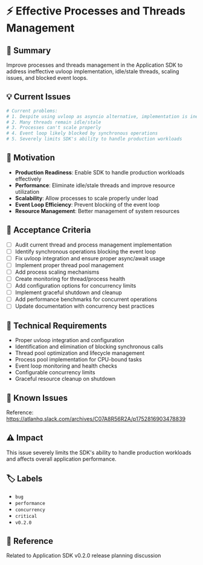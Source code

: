 # ⚡ Effective Processes and Threads Management

## 📝 Summary
Improve processes and threads management in the Application SDK to address ineffective uvloop implementation, idle/stale threads, scaling issues, and blocked event loops.

## 💡 Current Issues
```python
# Current problems:
# 1. Despite using uvloop as asyncio alternative, implementation is ineffective
# 2. Many threads remain idle/stale  
# 3. Processes can't scale properly
# 4. Event loop likely blocked by synchronous operations
# 5. Severely limits SDK's ability to handle production workloads
```

## 🎯 Motivation
- **Production Readiness**: Enable SDK to handle production workloads effectively
- **Performance**: Eliminate idle/stale threads and improve resource utilization
- **Scalability**: Allow processes to scale properly under load
- **Event Loop Efficiency**: Prevent blocking of the event loop
- **Resource Management**: Better management of system resources

## 💼 Acceptance Criteria
- [ ] Audit current thread and process management implementation
- [ ] Identify synchronous operations blocking the event loop
- [ ] Fix uvloop integration and ensure proper async/await usage
- [ ] Implement proper thread pool management
- [ ] Add process scaling mechanisms
- [ ] Create monitoring for thread/process health
- [ ] Add configuration options for concurrency limits
- [ ] Implement graceful shutdown and cleanup
- [ ] Add performance benchmarks for concurrent operations
- [ ] Update documentation with concurrency best practices

## 🔧 Technical Requirements
- Proper uvloop integration and configuration
- Identification and elimination of blocking synchronous calls
- Thread pool optimization and lifecycle management
- Process pool implementation for CPU-bound tasks
- Event loop monitoring and health checks
- Configurable concurrency limits
- Graceful resource cleanup on shutdown

## 🐛 Known Issues
Reference: https://atlanhq.slack.com/archives/C07A8R56R2A/p1752816903478839

## ⚠️ Impact
This issue severely limits the SDK's ability to handle production workloads and affects overall application performance.

## 🏷️ Labels
- `bug`
- `performance`
- `concurrency`
- `critical`
- `v0.2.0`

## 🔗 Reference
Related to Application SDK v0.2.0 release planning discussion